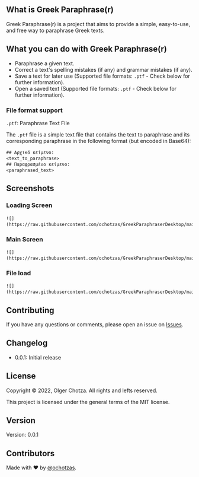 ## What is Greek Paraphrase(r)

Greek Paraphrase(r) is a project that aims to provide a simple, easy-to-use, and free way to paraphrase Greek texts.

## What you can do with Greek Paraphrase(r)

- Paraphrase a given text.
- Correct a text's spelling mistakes (if any) and grammar mistakes (if any).
- Save a text for later use (Supported file formats: `.ptf` - Check below for further information).
- Open a saved text (Supported file formats: `.ptf` - Check below for further information).

### File format support

`.ptf`: Paraphrase Text File

The `.ptf` file is a simple text file that contains the text to paraphrase and its corresponding paraphrase in the following format (but encoded in Base64):

```
## Αρχικό κείμενο:
<text_to_paraphrase>
## Παραφρασμένο κείμενο:
<paraphrased_text>
```

## Screenshots

### Loading Screen
    ![](https://raw.githubusercontent.com/ochotzas/GreekParaphraserDesktop/main/screenshots/loading_screen.png)
### Main Screen
    ![](https://raw.githubusercontent.com/ochotzas/GreekParaphraserDesktop/main/screenshots/main_screen_on_action.png)
### File load
    ![](https://raw.githubusercontent.com/ochotzas/GreekParaphraserDesktop/main/screenshots/file_load.png)

## Contributing

If you have any questions or comments, please open an issue on [Issues](https://github.com/ochotzas/GreekParaphraserDesktop/issues).

## Changelog

- 0.0.1: Initial release

## License

Copyright © 2022, Olger Chotza. All rights and lefts reserved.

This project is licensed under the general terms of the MIT license.

## Version

Version: 0.0.1

## Contributors

Made with ❤ by [@ochotzas](https://github.com/ochotzas).